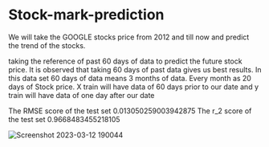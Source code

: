 # Stock-mark-prediction

We will take the GOOGLE stocks price from 2012 and till now and predict the trend of the stocks.

taking the reference of past 60 days of data to predict the future stock price.
It is observed that taking 60 days of past data gives us best results.
In this data set 60 days of data means 3 months of data.
Every month as 20 days of Stock price.
X train will have data of 60 days prior to our date and y train will have data of one day after our date


The RMSE score of the test set 0.013050259003942875
The r_2 score of the test set 0.9668483455218105

![Screenshot 2023-03-12 190044](https://user-images.githubusercontent.com/104718991/224548057-e391a0af-224e-4440-b63a-c0769748a4ff.png)

